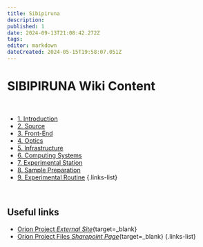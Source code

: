 ```yaml
---
title: Sibipiruna
description: 
published: 1
date: 2024-09-13T21:08:42.272Z
tags: 
editor: markdown
dateCreated: 2024-05-15T19:58:07.051Z
---
```


# SIBIPIRUNA Wiki Content

<br>

- [1. Introduction](/Orion/Sibipiruna/sib_intro)
- [2. Source](/Orion/Sibipiruna/sib_source)
- [3. Front-End](/Orion/Sibipiruna/sib_frontend)
- [4. Optics](/Orion/Sibipiruna/sib_optics)
- [5. Infrastructure](/Orion/Sibipiruna/sib_infra)
- [6. Computing Systems](/Orion/Sibipiruna/sib_comp_systems)
- [7. Experimental Station](/Orion/Sibipiruna/sib_exp_station)
- [8. Sample Preparation](/Orion/Sibipiruna/sib_sample_prep)
- [9. Experimental Routine](/Orion/Sibipiruna/sib_exp_routine)
{.links-list}

<br>

## Useful links

- [Orion Project *External Site*](https://cnpem.br/orion/){target=_blank}
- [Orion Project Files *Sharepoint Page*](https://cnpemcamp.sharepoint.com/sites/lnls/projectsII/SitePages/orionbeamlines.aspx){target=_blank}
{.links-list}